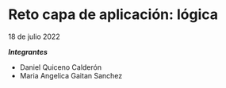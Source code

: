 # Reto capa de aplicación: lógica
18 de julio 2022
 
 ***Integrantes***<br> 
- Daniel Quiceno Calderón<br> 
- Maria Angelica  Gaitan Sanchez<br> 
